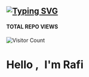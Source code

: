 ## [![Typing SVG](https://readme-typing-svg.herokuapp.com?font=Lemon+milk&color=F7000&lines=Hello...++im+Rafi;Welcome+to+my+profile;Web+developer)](https://git.io/typing-svg)
#### TOTAL REPO VIEWS
![Visitor Count](https://profile-counter.glitch.me/Rafi/count.svg)

<p align="">

# Hello ,<a href="Hey" style="font-size:1px;"><img src="https://raw.githubusercontent.com/TOXIC-DEVIL/TOXIC-DEVIL/TOXIC-DEVIL-OFFICIAL/media/Hi.gif" width="8px"></a> I'm Rafi&nbsp;
